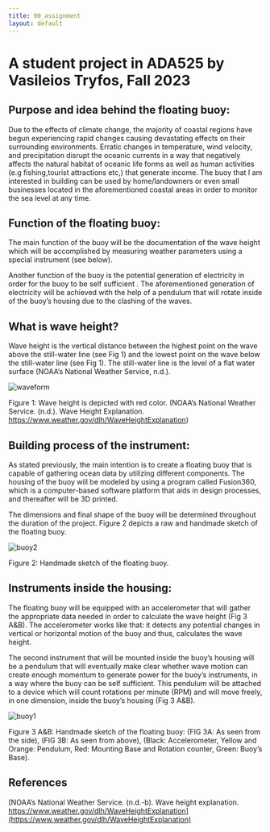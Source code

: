 ```yaml
---
title: 00_assignment
layout: default
---
```


# **A student project in ADA525 by Vasileios Tryfos, Fall 2023**

## **Purpose and idea behind the floating buoy:**


Due to the effects of climate change, the majority of coastal regions have begun experiencing rapid changes causing devastating effects on their surrounding environments. Erratic changes in temperature, wind velocity, and precipitation disrupt the oceanic currents in a way that negatively affects the natural habitat of oceanic life forms as well as human activities (e.g fishing,tourist attractions etc,) that generate income.
The buoy that I am interested in building can be used by home/landowners or even small businesses located in the aforementioned coastal areas in order to monitor the sea level at any time.  


## **Function of the floating buoy:**

The main function of the buoy will be the documentation of the wave height which will be accomplished by measuring weather parameters using a special instrument (see below). 

Another function of the buoy is the potential generation of electricity in order for the buoy to be self sufficient . The aforementioned generation of electricity will be achieved with the help of a pendulum that will rotate inside of the buoy’s housing due to the clashing of the waves.


## **What is wave height?** 

Wave height is the vertical distance between the highest point on the wave above the still-water line (see Fig 1) and the lowest point on the wave below the still-water line (see Fig 1). The still-water line is the level of a flat water surface (NOAA’s National Weather Service, n.d.).

![waveform](https://github.com/vtryfos/vtryfos.github.io/assets/143755086/6babfa39-4330-4fb1-8f7d-004359e2cb17)

Figure 1: Wave height is depicted with red color. (NOAA’s National Weather Service. (n.d.). Wave Height Explanation. https://www.weather.gov/dlh/WaveHeightExplanation)


## **Building process of the instrument:**

As stated previously, the main intention is to create a floating buoy that is capable of gathering ocean data by utilizing different components. The housing of the buoy will be modeled by using a program called Fusion360, which is a computer-based software platform that aids in design processes, and thereafter will be 3D printed.

The dimensions and final shape of the buoy will be determined throughout the duration of the project. Figure 2 depicts a raw and handmade sketch of the floating buoy. 


![buoy2](https://github.com/vtryfos/vtryfos.github.io/assets/143755086/ccdcfb70-0639-4404-8a44-e1fdb7be1c3e)



Figure 2: Handmade sketch of the floating buoy.


## **Instruments inside the housing:**

The floating buoy will be equipped with an accelerometer that will gather the appropriate data needed in order to calculate the wave height (Fig 3 A&B). The accelerometer works like that: it detects any potential changes in vertical or horizontal motion of the buoy and thus, calculates the wave height.

The second instrument that will be mounted inside the buoy’s housing will be a pendulum that will eventually make clear whether wave motion can create enough momentum to generate power for the buoy’s instruments, in a way where the buoy can be self sufficient. This pendulum will be attached to a device which will count rotations per minute (RPM) and will move freely, in one dimension, inside the buoy’s housing  (Fig 3 A&B).  


![buoy1](https://github.com/vtryfos/vtryfos.github.io/assets/143755086/36920018-a661-49bf-825a-44598534604f)

Figure 3 A&B: Handmade sketch of the floating buoy: (FIG 3A: As seen from the side), (FIG 3B: As seen from above), (Black: Accelerometer, Yellow and Orange: Pendulum, Red: Mounting Base and Rotation counter, Green: Buoy’s Base).

## **References** 

[NOAA’s National Weather Service. (n.d.-b). Wave height explanation. https://www.weather.gov/dlh/WaveHeightExplanation](https://www.weather.gov/dlh/WaveHeightExplanation)
